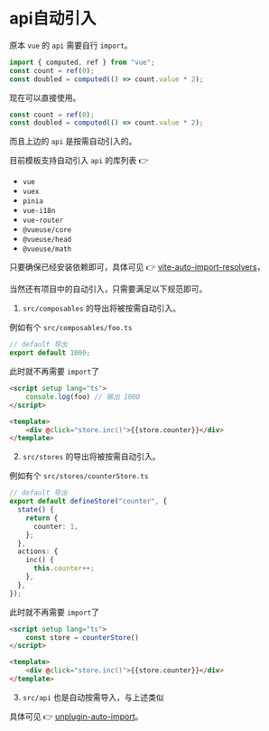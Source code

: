 # api自动引入

原本 `vue` 的 `api` 需要自行 `import`。

```ts
import { computed, ref } from "vue";
const count = ref(0);
const doubled = computed(() => count.value * 2);
```

现在可以直接使用。

```ts
const count = ref(0);
const doubled = computed(() => count.value * 2);
```

而且上边的 `api` 是按需自动引入的。

目前模板支持自动引入 `api` 的库列表 👉

- `vue`
- `vuex`
- `pinia`
- `vue-i18n`
- `vue-router`
- `@vueuse/core`
- `@vueuse/head`
- `@vueuse/math`

只要确保已经安装依赖即可，具体可见 👉
[vite-auto-import-resolvers](https://github.com/dishait/vite-auto-import-resolvers#%E9%BB%98%E8%AE%A4%E6%94%AF%E6%8C%81%E5%88%97%E8%A1%A8)，

当然还有项目中的自动引入，只需要满足以下规范即可。

1. `src/composables` 的导出将被按需自动引入。

例如有个 `src/composables/foo.ts`

```ts
// default 导出
export default 1000;
```

此时就不再需要 `import`了

```html
<script setup lang="ts">
	console.log(foo) // 输出 1000
</script>

<template>
	<div @click="store.inc()">{{store.counter}}</div>
</template>
```

2. `src/stores` 的导出将被按需自动引入。

例如有个 `src/stores/counterStore.ts`

```ts
// default 导出
export default defineStore("counter", {
  state() {
    return {
      counter: 1,
    };
  },
  actions: {
    inc() {
      this.counter++;
    },
  },
});
```

此时就不再需要 `import`了

```html
<script setup lang="ts">
	const store = counterStore()
</script>

<template>
	<div @click="store.inc()">{{store.counter}}</div>
</template>
```

3. `src/api` 也是自动按需导入，与上述类似

具体可见 👉
[unplugin-auto-import](https://github.com/antfu/unplugin-auto-import)。
